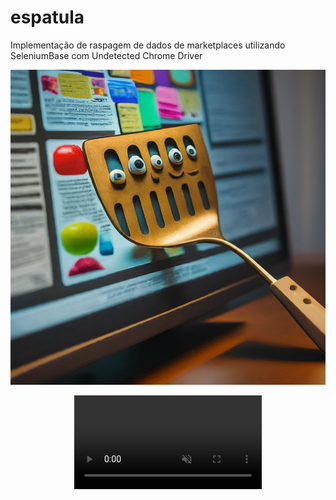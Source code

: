 # espatula
Implementação de raspagem de dados de marketplaces utilizando SeleniumBase com Undetected Chrome Driver


<p align="center">
<img src="images/espatula.png" alt="espatula">
</p>


<p align="center">
  <video autoplay loop muted playsinline>
    <source src="images/video.webm" type="video/webm">
    Your browser does not support the video tag.
  </video>
</p>


